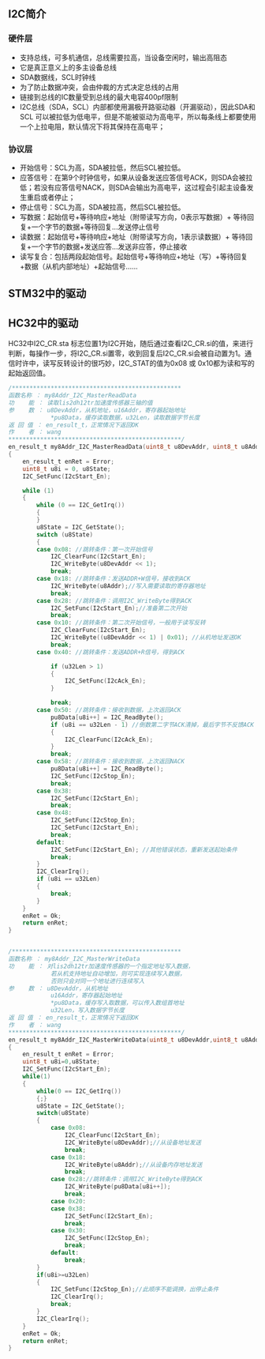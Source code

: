 ## I2C简介
### 硬件层
+ 支持总线，可多机通信，总线需要拉高，当设备空闲时，输出高阻态
+ 它是真正意义上的多主设备总线
+ SDA数据线，SCL时钟线
+ 为了防止数据冲突，会由仲裁的方式决定总线的占用
+ 链接到总线的IC数量受到总线的最大电容400pf限制
+ I2C总线（SDA，SCL）内部都使用漏极开路驱动器（开漏驱动），因此SDA和SCL 可以被拉低为低电平，但是不能被驱动为高电平，所以每条线上都要使用一个上拉电阻，默认情况下将其保持在高电平；
### 协议层
+ 开始信号：SCL为高，SDA被拉低，然后SCL被拉低。
+ 应答信号：在第9个时钟信号，如果从设备发送应答信号ACK，则SDA会被拉低；若没有应答信号NACK，则SDA会输出为高电平，这过程会引起主设备发生重启或者停止；
+ 停止信号：SCL为高，SDA被拉高，然后SCL被拉低。
+ 写数据：起始信号+等待响应+地址（附带读写方向，0表示写数据）+ 等待回复+一个字节的数据+等待回复...发送停止信号
+ 读数据：起始信号+等待响应+地址（附带读写方向，1表示读数据）+ 等待回复+一个字节的数据+发送应答...发送非应答，停止接收
+ 读写复合：包括两段起始信号。起始信号+等待响应+地址（写）+等待回复+数据（从机内部地址）+起始信号......
## STM32中的驱动



## HC32中的驱动
HC32中I2C_CR.sta 标志位置1为I2C开始，随后通过查看I2C_CR.si的值，来进行判断，每操作一步，将I2C_CR.si置零，收到回复后I2C_CR.si会被自动置为1。通信时许中，读写反转设计的很巧妙，I2C_STAT的值为0x08 或 0x10都为读和写的起始返回值。 	 
```c
/************************************************
函数名称 ： my8Addr_I2C_MasterReadData
功    能 ： 读取lis2dh12tr加速度传感器三轴的值
参    数 ： u8DevAddr，从机地址，u16Addr，寄存器起始地址
            *pu8Data，缓存读取数据，u32Len，读取数据字节长度
返 回 值 ： en_result_t，正常情况下返回OK
作    者 ： wang
*************************************************/
en_result_t my8Addr_I2C_MasterReadData(uint8_t u8DevAddr, uint8_t u8Addr, uint8_t *pu8Data, uint32_t u32Len)
{
    en_result_t enRet = Error;
    uint8_t u8i = 0, u8State;
    I2C_SetFunc(I2cStart_En);

    while (1)
    {
        while (0 == I2C_GetIrq())
        {
        }
        u8State = I2C_GetState();
        switch (u8State)
        {
        case 0x08: //跳转条件：第一次开始信号
            I2C_ClearFunc(I2cStart_En);
            I2C_WriteByte(u8DevAddr << 1);
            break;
        case 0x18: //跳转条件：发送ADDR+W信号，接收到ACK
            I2C_WriteByte(u8Addr);//写入需要读取的寄存器地址
            break;
        case 0x28: //跳转条件：调用I2C_WriteByte得到ACK
            I2C_SetFunc(I2cStart_En);//准备第二次开始
            break;
        case 0x10: //跳转条件：第二次开始信号，一般用于读写反转
            I2C_ClearFunc(I2cStart_En);
            I2C_WriteByte((u8DevAddr << 1) | 0x01); //从机地址发送OK
            break;
        case 0x40: //跳转条件：发送ADDR+R信号，得到ACK

            if (u32Len > 1)
            {
                I2C_SetFunc(I2cAck_En);
            }

            break;
        case 0x50: //跳转条件：接收到数据，上次返回ACK
            pu8Data[u8i++] = I2C_ReadByte();
            if (u8i == u32Len - 1) //倒数第二字节ACK清掉，最后字节不反馈ACK
            {
                I2C_ClearFunc(I2cAck_En);
            }
            break;
        case 0x58: //跳转条件：接收到数据，上次返回NACK
            pu8Data[u8i++] = I2C_ReadByte();
            I2C_SetFunc(I2cStop_En);
            break;
        case 0x38:
            I2C_SetFunc(I2cStart_En);
            break;
        case 0x48:
            I2C_SetFunc(I2cStop_En);
            I2C_SetFunc(I2cStart_En);
            break;
        default:
            I2C_SetFunc(I2cStart_En); //其他错误状态，重新发送起始条件
            break;
        }
        I2C_ClearIrq();
        if (u8i == u32Len)
        {
            break;
        }
    }
    enRet = Ok;
    return enRet;
}


/************************************************
函数名称 ： my8Addr_I2C_MasterWriteData
功    能 ： 对lis2dh12tr加速度传感器的一个指定地址写入数据，
            若从机支持地址自动增加，则可实现连续写入数据，
            否则只会对同一个地址进行连续写入
参    数 ： u8DevAddr，从机地址
            u16Addr，寄存器起始地址
            *pu8Data，缓存写入取数据，可以传入数组首地址
            u32Len，写入数据字节长度
返 回 值 ： en_result_t，正常情况下返回OK
作    者 ： wang
*************************************************/
en_result_t my8Addr_I2C_MasterWriteData(uint8_t u8DevAddr,uint8_t u8Addr,uint8_t *pu8Data,uint32_t u32Len)
{
    en_result_t enRet = Error;
    uint8_t u8i=0,u8State;
    I2C_SetFunc(I2cStart_En);
	while(1)
	{
		while(0 == I2C_GetIrq())
		{;}
		u8State = I2C_GetState();
		switch(u8State)
		{
			case 0x08:
				I2C_ClearFunc(I2cStart_En);
				I2C_WriteByte(u8DevAddr);//从设备地址发送
				break;
			case 0x18:
				I2C_WriteByte(u8Addr);//从设备内存地址发送
				break;
			case 0x28://跳转条件：调用I2C_WriteByte得到ACK	
				I2C_WriteByte(pu8Data[u8i++]);
				break;
			case 0x20:
			case 0x38:
				I2C_SetFunc(I2cStart_En);
				break;
			case 0x30:
				I2C_SetFunc(I2cStop_En);
				break;
			default:
				break;
		}			
		if(u8i>=u32Len)
		{
			I2C_SetFunc(I2cStop_En);//此顺序不能调换，出停止条件
			I2C_ClearIrq();
			break;
		}
		I2C_ClearIrq();			
	}
    enRet = Ok;
    return enRet;
}
```